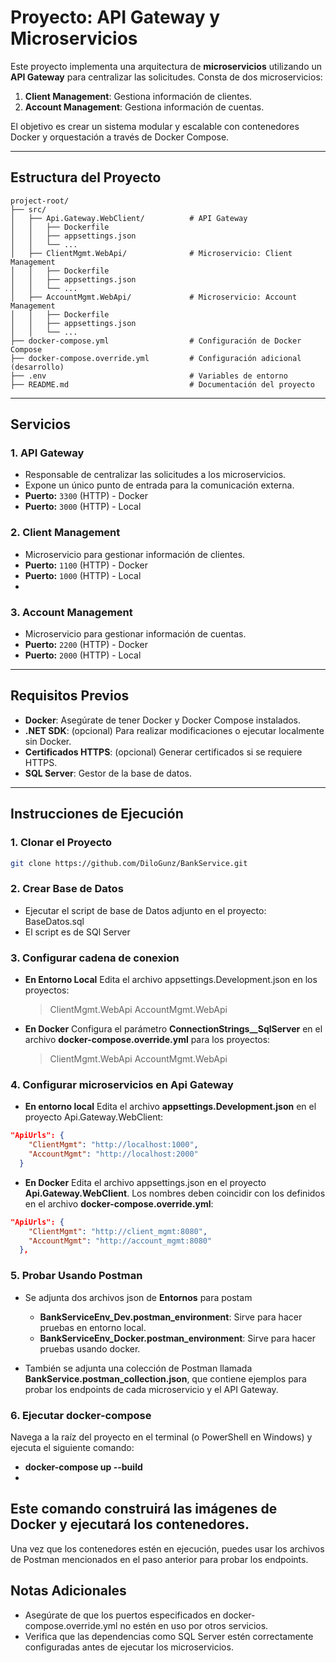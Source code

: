 ﻿# Proyecto: API Gateway y Microservicios

Este proyecto implementa una arquitectura de **microservicios** utilizando un **API Gateway** para centralizar las solicitudes. 
Consta de dos microservicios:
1. **Client Management**: Gestiona información de clientes.
2. **Account Management**: Gestiona información de cuentas.

El objetivo es crear un sistema modular y escalable con contenedores Docker y orquestación a través de Docker Compose.

---

## **Estructura del Proyecto**

```plaintext
project-root/
├── src/
│   ├── Api.Gateway.WebClient/          # API Gateway
│   │   ├── Dockerfile
│   │   ├── appsettings.json
│   │   └── ...
│   ├── ClientMgmt.WebApi/              # Microservicio: Client Management
│   │   ├── Dockerfile
│   │   ├── appsettings.json
│   │   └── ...
│   ├── AccountMgmt.WebApi/             # Microservicio: Account Management
│   │   ├── Dockerfile
│   │   ├── appsettings.json
│   │   └── ...
├── docker-compose.yml                  # Configuración de Docker Compose
├── docker-compose.override.yml         # Configuración adicional (desarrollo)
├── .env                                # Variables de entorno
├── README.md                           # Documentación del proyecto
```
---

## **Servicios**

### 1. **API Gateway**
- Responsable de centralizar las solicitudes a los microservicios.
- Expone un único punto de entrada para la comunicación externa.
- **Puerto:** `3300` (HTTP) - Docker
- **Puerto:** `3000` (HTTP) - Local

### 2. **Client Management**
- Microservicio para gestionar información de clientes.
- **Puerto:** `1100` (HTTP) - Docker
- **Puerto:** `1000` (HTTP) - Local
-
### 3. **Account Management**
- Microservicio para gestionar información de cuentas.
- **Puerto:** `2200` (HTTP) - Docker
- **Puerto:** `2000` (HTTP) - Local

---

## **Requisitos Previos**
- **Docker**: Asegúrate de tener Docker y Docker Compose instalados.
- **.NET SDK**: (opcional) Para realizar modificaciones o ejecutar localmente sin Docker.
- **Certificados HTTPS**: (opcional) Generar certificados si se requiere HTTPS.
- **SQL Server**: Gestor de la base de datos.
---


## **Instrucciones de Ejecución**

### **1. Clonar el Proyecto**
```bash
git clone https://github.com/DiloGunz/BankService.git
```

### **2. Crear Base de Datos**

- Ejecutar el script de base de Datos adjunto en el proyecto: BaseDatos.sql
- El script es de SQl Server

### **3. Configurar cadena de conexion**

- **En Entorno Local** Edita el archivo appsettings.Development.json en los proyectos:
    > ClientMgmt.WebApi
    > AccountMgmt.WebApi
- **En Docker** Configura el parámetro **ConnectionStrings__SqlServer** en el archivo **docker-compose.override.yml** para los proyectos:
    > ClientMgmt.WebApi
    > AccountMgmt.WebApi


### **4. Configurar microservicios en Api Gateway**

- **En entorno local** Edita el archivo **appsettings.Development.json** en el proyecto Api.Gateway.WebClient:
```json
"ApiUrls": {
    "ClientMgmt": "http://localhost:1000",
    "AccountMgmt": "http://localhost:2000"
  }
```

- **En Docker** Edita el archivo appsettings.json en el proyecto **Api.Gateway.WebClient**. Los nombres deben coincidir con los definidos en el archivo **docker-compose.override.yml**:
```json
"ApiUrls": {
    "ClientMgmt": "http://client_mgmt:8080",
    "AccountMgmt": "http://account_mgmt:8080"
  },
```

### **5. Probar Usando Postman**

- Se adjunta dos archivos json de **Entornos** para postam
    - **BankServiceEnv_Dev.postman_environment**: Sirve para hacer pruebas en entorno local.
    - **BankServiceEnv_Docker.postman_environment**: Sirve para hacer pruebas usando docker.

- También se adjunta una colección de Postman llamada **BankService.postman_collection.json**, que contiene ejemplos para probar los endpoints de cada microservicio y el API Gateway.

### **6. Ejecutar docker-compose**

Navega a la raíz del proyecto en el terminal (o PowerShell en Windows) y ejecuta el siguiente comando:

- **docker-compose up --build**
- 
Este comando construirá las imágenes de Docker y ejecutará los contenedores.
- 
Una vez que los contenedores estén en ejecución, puedes usar los archivos de Postman mencionados en el paso anterior para probar los endpoints.


## **Notas Adicionales**

- Asegúrate de que los puertos especificados en docker-compose.override.yml no estén en uso por otros servicios.
- Verifica que las dependencias como SQL Server estén correctamente configuradas antes de ejecutar los microservicios.